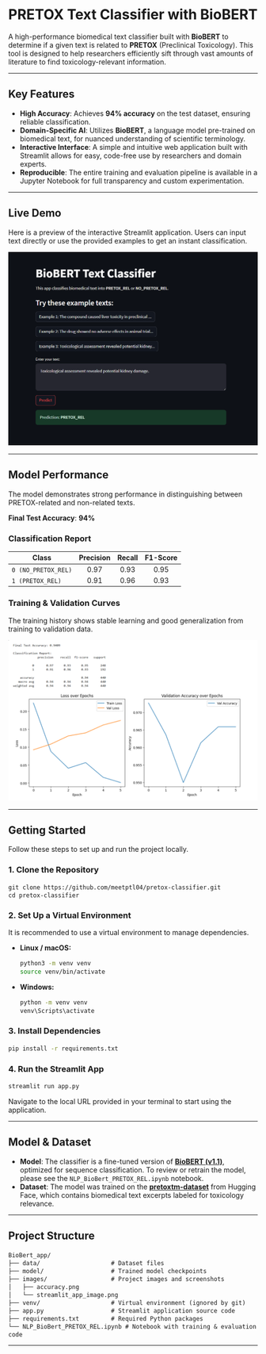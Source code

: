 # PRETOX Text Classifier with BioBERT

A high-performance biomedical text classifier built with **BioBERT** to determine if a given text is related to **PRETOX** (Preclinical Toxicology). This tool is designed to help researchers efficiently sift through vast amounts of literature to find toxicology-relevant information.

---

## Key Features

- **High Accuracy**: Achieves **94% accuracy** on the test dataset, ensuring reliable classification.
- **Domain-Specific AI**: Utilizes **BioBERT**, a language model pre-trained on biomedical text, for nuanced understanding of scientific terminology.
- **Interactive Interface**: A simple and intuitive web application built with Streamlit allows for easy, code-free use by researchers and domain experts.
- **Reproducible**: The entire training and evaluation pipeline is available in a Jupyter Notebook for full transparency and custom experimentation.

---

## Live Demo

Here is a preview of the interactive Streamlit application. Users can input text directly or use the provided examples to get an instant classification.

![Streamlit App Demo](images/streamlit_app_image.png)

---

## Model Performance

The model demonstrates strong performance in distinguishing between PRETOX-related and non-related texts.

**Final Test Accuracy**: **94%**

### Classification Report

| Class             | Precision | Recall | F1-Score |
| ----------------- | :-------: | :----: | :------: |
| `0 (NO_PRETOX_REL)` |   0.97    |  0.93  |   0.95   |
| `1 (PRETOX_REL)`  |   0.91    |  0.96  |   0.93   |

### Training & Validation Curves

The training history shows stable learning and good generalization from training to validation data.

![Accuracy and Loss Curves](images/accuracy.png)

---

## Getting Started

Follow these steps to set up and run the project locally.

### 1. Clone the Repository
```
git clone https://github.com/meetptl04/pretox-classifier.git
cd pretox-classifier
```

### 2\. Set Up a Virtual Environment

It is recommended to use a virtual environment to manage dependencies.

  - **Linux / macOS:**
    ```bash
    python3 -m venv venv
    source venv/bin/activate
    ```
  - **Windows:**
    ```bash
    python -m venv venv
    venv\Scripts\activate
    ```

### 3\. Install Dependencies

```bash
pip install -r requirements.txt
```

### 4\. Run the Streamlit App

```bash
streamlit run app.py
```

Navigate to the local URL provided in your terminal to start using the application.

-----

## Model & Dataset

  - **Model**: The classifier is a fine-tuned version of [**BioBERT (v1.1)**](https://huggingface.co/dmis-lab/biobert-v1.1), optimized for sequence classification. To review or retrain the model, please see the `NLP_BioBert_PRETOX_REL.ipynb` notebook.
  - **Dataset**: The model was trained on the [**pretoxtm-dataset**](https://huggingface.co/datasets/javicorvi/pretoxtm-dataset) from Hugging Face, which contains biomedical text excerpts labeled for toxicology relevance.

-----

## Project Structure

```
BioBert_app/
├── data/                    # Dataset files
├── model/                   # Trained model checkpoints
├── images/                  # Project images and screenshots
│   ├── accuracy.png
│   └── streamlit_app_image.png
├── venv/                    # Virtual environment (ignored by git)
├── app.py                   # Streamlit application source code
├── requirements.txt         # Required Python packages
└── NLP_BioBert_PRETOX_REL.ipynb # Notebook with training & evaluation code
```

-----
